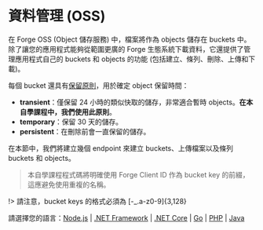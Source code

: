 # 資料管理 (OSS)

在 Forge OSS (Object 儲存服務) 中，檔案將作為 objects 儲存在 buckets 中。除了讓您的應用程式能夠從範圍更廣的 Forge 生態系統下載資料，它還提供了管理應用程式自己的 buckets 和 objects 的功能 (包括建立、條列、刪除、上傳和下載)。

每個 bucket 還具有[保留原則](https://forge.autodesk.com/en/docs/data/v2/overview/retention-policy/)，用於確定 object 保留時間：

 - **transient**：僅保留 24 小時的類似快取的儲存，非常適合暫時 objects。**在本自學課程中，我們使用此原則**。
 - **temporary**：保留 30 天的儲存。
 - **persistent**：在刪除前會一直保留的儲存。

在本節中，我們將建立幾個 endpoint 來建立 buckets、上傳檔案以及條列 buckets 和 objects。

> 本自學課程程式碼將明確使用 Forge Client ID 作為 bucket key 的前綴，這應避免使用重複的名稱。

!> 請注意，bucket keys 的格式必須為 \[-_.a-z0-9]{3,128}
 
請選擇您的語言：[Node.js](/zh-TW/datamanagement/oss/nodejs) | [.NET Framework](/zh-TW/datamanagement/oss/net) | [.NET Core](/zh-TW/datamanagement/oss/netcore) | [Go](/zh-TW/datamanagement/oss/go) | [PHP](/zh-TW/datamanagement/oss/php) | [Java](/zh-TW/datamanagement/oss/java)

